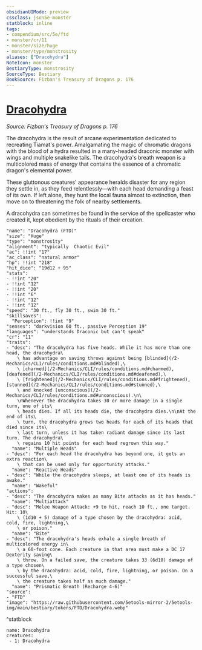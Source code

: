 ```yaml
---
obsidianUIMode: preview
cssclass: json5e-monster
statblock: inline
tags:
- compendium/src/5e/ftd
- monster/cr/11
- monster/size/huge
- monster/type/monstrosity
aliases: ["Dracohydra"]
NoteIcon: monster
BestiaryType: monstrosity
SourceType: Bestiary
BookSource: Fizban's Treasury of Dragons p. 176
---
```

# [Dracohydra](2-Mechanics\CLI\bestiary\monstrosity/dracohydra-ftd.md)
*Source: Fizban's Treasury of Dragons p. 176*  

The dracohydra is the result of arcane experimentation dedicated to recreating Tiamat's power. Amalgamating the magic of chromatic dragons with the blood of a hydra resulted in a many-headed draconic monster with wings and multiple snakelike tails. The dracohydra's breath weapon is a multicolored mass of energy that contains the essence of a chromatic dragon's elemental power.

These gluttonous creatures' appearance heralds disaster for any region they settle in, as they feed relentlessly—with each head demanding a feast of its own. If left alone, they hunt the local fauna almost to extinction, then move on to threatening the folk of nearby settlements.

A dracohydra can sometimes be found in the service of the spellcaster who created it, kept obedient by the rituals of their creation.

```statblock
"name": "Dracohydra (FTD)"
"size": "Huge"
"type": "monstrosity"
"alignment": "typically  Chaotic Evil"
"ac": !!int "17"
"ac_class": "natural armor"
"hp": !!int "218"
"hit_dice": "19d12 + 95"
"stats":
- !!int "20"
- !!int "12"
- !!int "20"
- !!int "6"
- !!int "12"
- !!int "12"
"speed": "30 ft., fly 30 ft., swim 30 ft."
"skillsaves":
  "Perception": !!int "9"
"senses": "darkvision 60 ft., passive Perception 19"
"languages": "understands Draconic but can't speak"
"cr": "11"
"traits":
- "desc": "The dracohydra has five heads. While it has more than one head, the dracohydra\
    \ has advantage on saving throws against being [blinded](/2-Mechanics/CLI/rules/conditions.md#blinded),\
    \ [charmed](/2-Mechanics/CLI/rules/conditions.md#charmed), [deafened](/2-Mechanics/CLI/rules/conditions.md#deafened),\
    \ [frightened](/2-Mechanics/CLI/rules/conditions.md#frightened), [stunned](/2-Mechanics/CLI/rules/conditions.md#stunned),\
    \ and knocked [unconscious](/2-Mechanics/CLI/rules/conditions.md#unconscious).\n\
    \nWhenever the dracohydra takes 30 or more damage in a single turn, one of its\
    \ heads dies. If all its heads die, the dracohydra dies.\n\nAt the end of its\
    \ turn, the dracohydra grows two heads for each of its heads that died since its\
    \ last turn, unless it has taken radiant damage since its last turn. The dracohydra\
    \ regains 10 hit points for each head regrown this way."
  "name": "Multiple Heads"
- "desc": "For each head the dracohydra has beyond one, it gets an extra reaction\
    \ that can be used only for opportunity attacks."
  "name": "Reactive Heads"
- "desc": "While the dracohydra sleeps, at least one of its heads is awake."
  "name": "Wakeful"
"actions":
- "desc": "The dracohydra makes as many Bite attacks as it has heads."
  "name": "Multiattack"
- "desc": "Melee Weapon Attack: +9 to hit, reach 10 ft., one target. Hit: 10\
    \ (1d10 + 5) damage of a type chosen by the dracohydra: acid, cold, fire, lightning,\
    \ or poison."
  "name": "Bite"
- "desc": "The dracohydra's heads exhale a single breath of multicolored energy in\
    \ a 60-foot cone. Each creature in that area must make a DC 17 Dexterity saving\
    \ throw. On a failed save, the creature takes 33 (6d10) damage of a type chosen\
    \ by the dracohydra: acid, cold, fire, lightning, or poison. On a successful save,\
    \ the creature takes half as much damage."
  "name": "Prismatic Breath (Recharge 4-6)"
"source":
- "FTD"
"image": "https://raw.githubusercontent.com/5etools-mirror-2/5etools-img/main/bestiary/tokens/FTD/Dracohydra.webp"
```
^statblock

```encounter-table
name: Dracohydra
creatures:
 - 1: Dracohydra
```